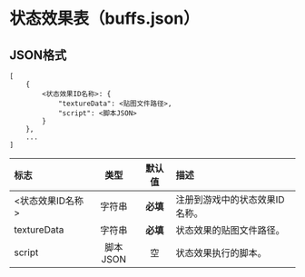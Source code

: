 # 状态效果表（buffs.json）



## JSON格式

```text
[
    {
        <状态效果ID名称>: {
            "textureData": <贴图文件路径>,
            "script": <脚本JSON>
        }
    },
    ...
]
```

| 标志 | 类型 | 默认值 | 描述 |
| :--- | :---: | :---: | :--- |
| &lt;状态效果ID名称&gt; | 字符串 | **必填** | 注册到游戏中的状态效果ID名称。 |
| textureData | 字符串 | **必填** | 状态效果的贴图文件路径。 |
| script | 脚本JSON | 空 | 状态效果执行的脚本。 |

